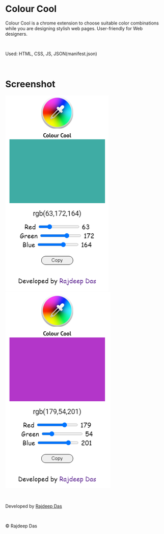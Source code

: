 # Colour Cool
Colour Cool is a chrome extension to choose suitable color combinations while you are designing stylish web pages. User-friendly for Web designers.

<br>

Used: HTML, CSS, JS, JSON(manifest.json) 

<br>

# Screenshot

<img src="https://github.com/Rajspeaks/Chrome-extension/blob/main/Colour%20Cool/screenshot/screenshot.png"> &nbsp;
<img src="https://github.com/Rajspeaks/Chrome-extension/blob/main/Colour%20Cool/screenshot/screenshot2.png">

<br>

Developed by <a href="https://github.com/Rajspeaks">Rajdeep Das</a>

<br>

&copy; Rajdeep Das
